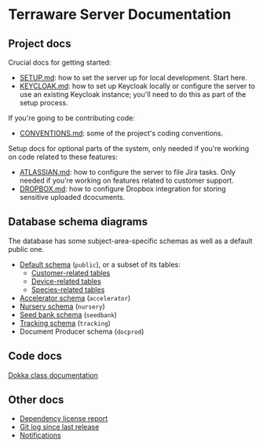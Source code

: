 # Terraware Server Documentation

## Project docs

Crucial docs for getting started:

* [SETUP.md](SETUP.md): how to set the server up for local development. Start here.
* [KEYCLOAK.md](KEYCLOAK.md): how to set up Keycloak locally or configure the server to use an existing Keycloak instance; you'll need to do this as part of the setup process.

If you're going to be contributing code:

* [CONVENTIONS.md](CONVENTIONS.md): some of the project's coding conventions.

Setup docs for optional parts of the system, only needed if you're working on code related to these features:

* [ATLASSIAN.md](ATLASSIAN.md): how to configure the server to file Jira tasks. Only needed if you're working on features related to customer support.
* [DROPBOX.md](DROPBOX.md): how to configure Dropbox integration for storing sensitive uploaded dcocuments.

## Database schema diagrams

The database has some subject-area-specific schemas as well as a default public one.

* [Default schema](schema/all/public/relationships.html) (`public`), or a subset of its tables:
  * [Customer-related tables](schema/customer/public/relationships.html)
  * [Device-related tables](schema/device/public/relationships.html)
  * [Species-related tables](schema/species/public/relationships.html)
* [Accelerator schema](schema/all/accelerator/relationships.html) (`accelerator`)
* [Nursery schema](schema/all/nursery/relationships.html) (`nursery`)
* [Seed bank schema](schema/all/seedbank/relationships.html) (`seedbank`)
* [Tracking schema](schema/all/tracking/relationships.html) (`tracking`)
* Document Producer schema (`docprod`)

## Code docs

[Dokka class documentation](dokka/index.html)

## Other docs

* [Dependency license report](license-report/index.html)
* [Git log since last release](unreleased.log)
* [Notifications](notifications.html)

